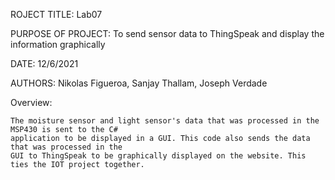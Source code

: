 ROJECT TITLE: Lab07

PURPOSE OF PROJECT: To send sensor data to ThingSpeak and display the information graphically

DATE: 12/6/2021

AUTHORS: Nikolas Figueroa, Sanjay Thallam, Joseph Verdade

Overview: 	

	The moisture sensor and light sensor's data that was processed in the MSP430 is sent to the C# 
	application to be displayed in a GUI. This code also sends the data that was processed in the 
	GUI to ThingSpeak to be graphically displayed on the website. This ties the IOT project together. 